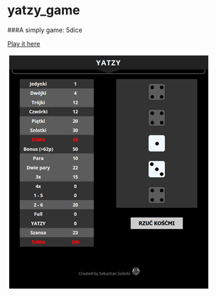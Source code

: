 # yatzy_game
###A simply game: 5dice

[Play it here](http://yatzy.triskelion16.vxm.pl)

![yatzy](/images/yatzy.png)
